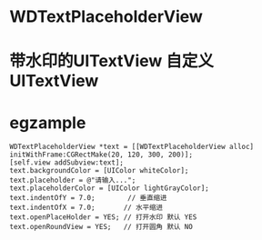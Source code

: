 # WDTextPlaceholderView
# 带水印的UITextView 自定义UITextView 
# egzample

    WDTextPlaceholderView *text = [[WDTextPlaceholderView alloc] initWithFrame:CGRectMake(20, 120, 300, 200)];
    [self.view addSubview:text];
    text.backgroundColor = [UIColor whiteColor];
    text.placeholder = @"请输入...";
    text.placeholderColor = [UIColor lightGrayColor];
    text.indentOfY = 7.0;        // 垂直缩进
    text.indentOfX = 7.0;       // 水平缩进
    text.openPlaceHolder = YES; // 打开水印 默认 YES
    text.openRoundView = YES;   // 打开圆角 默认 NO
